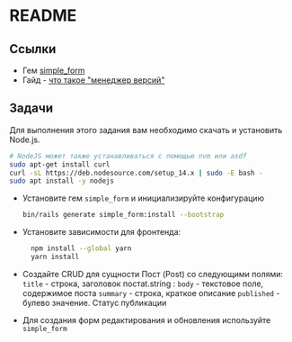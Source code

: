 # README

## Ссылки

* Гем [simple_form](https://github.com/heartcombo/simple_form)
* Гайд - [что такое "менеджер версий"](https://guides.hexlet.io/ru/version-managers/)

## Задачи

Для выполнения этого задания вам необходимо скачать и установить Node.js.

  ```bash
  # NodeJS может также устанавливаться с помощью nvm или asdf
  sudo apt-get install curl
  curl -sL https://deb.nodesource.com/setup_14.x | sudo -E bash -
  sudo apt install -y nodejs
  ```

* Установите гем `simple_form` и инициализируйте конфигурацию

  ```bash
  bin/rails generate simple_form:install --bootstrap
  ```

* Установите зависимости для фронтенда:

  ```bash
    npm install --global yarn
    yarn install
  ```

* Создайте CRUD для сущности Пост (Post) со следующими полями:
      `title` - строка, заголовок постаt.string :
      `body` - текстовое поле, содержимое поста
      `summary` - строка, краткое описание
      `published` - булево значение. Статус публикации

* Для создания форм редактирования и обновления используйте `simple_form`
